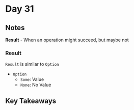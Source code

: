 # Day 31

## Notes

**Result** - When an operation might succeed, but maybe not

### Result

`Result` is similar to `Option`

- `Option`
  - `Some`: Value
  - `None`: No Value

## Key Takeaways
